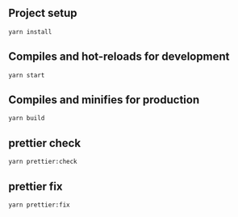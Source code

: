 ## Project setup

`yarn install`

## Compiles and hot-reloads for development

`yarn start`

## Compiles and minifies for production

`yarn build`

## prettier check

`yarn prettier:check`

## prettier fix

`yarn prettier:fix`
